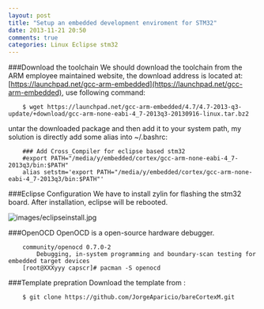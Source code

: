 ```yaml
---
layout: post
title: "Setup an embedded development enviroment for STM32"
date: 2013-11-21 20:50
comments: true
categories: Linux Eclipse stm32
---
```

###Download the toolchain
We should download the toolchain from the ARM employee maintained website, the download address is located at: [https://launchpad.net/gcc-arm-embedded](https://launchpad.net/gcc-arm-embedded), use following command:

```
	$ wget https://launchpad.net/gcc-arm-embedded/4.7/4.7-2013-q3-update/+download/gcc-arm-none-eabi-4_7-2013q3-20130916-linux.tar.bz2

```
untar the downloaded package and then add it to your system path, my solution is directly add some alias into ~/.bashrc:

```
	### Add Cross_Compiler for eclipse based stm32
	#export PATH="/media/y/embedded/cortex/gcc-arm-none-eabi-4_7-2013q3/bin:$PATH"
	alias setstm='export PATH="/media/y/embedded/cortex/gcc-arm-none-eabi-4_7-2013q3/bin:$PATH"'

```
###Eclipse Configuration
We have to install zylin for flashing the stm32 board. After installation, eclipse will be rebooted. 

![images/eclipseinstall.jpg](/images/eclipseinstall.jpg)

###OpenOCD
OpenOCD is a open-source hardware debugger.    

```
	community/openocd 0.7.0-2
	    Debugging, in-system programming and boundary-scan testing for embedded target devices
	[root@XXXyyy capscr]# pacman -S openocd

```
###Template prepration
Download the template from :

```
	$ git clone https://github.com/JorgeAparicio/bareCortexM.git

```


